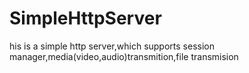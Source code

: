 # SimpleHttpServer
his is a simple http server,which supports session manager,media(video,audio)transmition,file transmision
